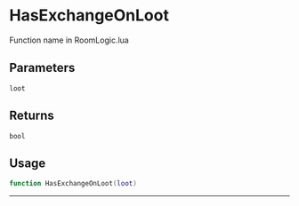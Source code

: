 # HasExchangeOnLoot
Function name in RoomLogic.lua
## Parameters
`loot`
## Returns
`bool`
## Usage
```lua
function HasExchangeOnLoot(loot)
```
---
